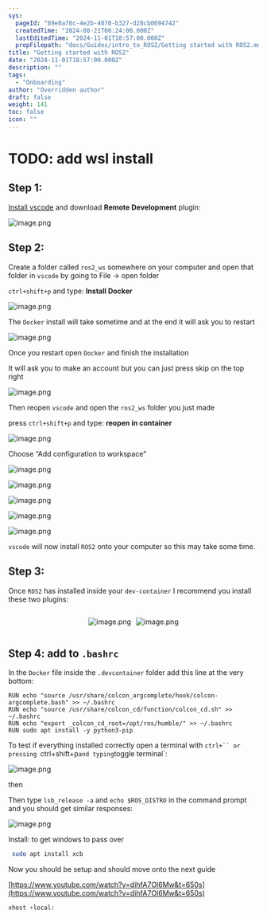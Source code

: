 ```yaml
---
sys:
  pageId: "89e0a78c-4e2b-4070-b327-d28cb0694742"
  createdTime: "2024-08-21T00:24:00.000Z"
  lastEditedTime: "2024-11-01T18:57:00.000Z"
  propFilepath: "docs/Guides/intro_to_ROS2/Getting started with ROS2.md"
title: "Getting started with ROS2"
date: "2024-11-01T18:57:00.000Z"
description: ""
tags:
  - "Onboarding"
author: "Overridden author"
draft: false
weight: 141
toc: false
icon: ""
---
```


# TODO: add wsl install

## Step 1:

[Install vscode](https://code.visualstudio.com/download) and download **Remote Development** plugin:

![image.png](https://prod-files-secure.s3.us-west-2.amazonaws.com/d518164a-d88e-44d1-a4ee-3adb3bd8bce0/efb52993-1881-4a40-b95e-6f020334f022/image.png?X-Amz-Algorithm=AWS4-HMAC-SHA256&X-Amz-Content-Sha256=UNSIGNED-PAYLOAD&X-Amz-Credential=ASIAZI2LB466ZS5KWN3G%2F20250415%2Fus-west-2%2Fs3%2Faws4_request&X-Amz-Date=20250415T061235Z&X-Amz-Expires=3600&X-Amz-Security-Token=IQoJb3JpZ2luX2VjEJ7%2F%2F%2F%2F%2F%2F%2F%2F%2F%2FwEaCXVzLXdlc3QtMiJIMEYCIQDpvu1OexqUk715NMV4Yaj6m85RSl870XyqYO1M6hPaUAIhAIiZG%2FksDIeaOLrpe%2BA%2B5qcWYDTY0SULk8Pc3b1u3eaLKv8DCCcQABoMNjM3NDIzMTgzODA1IgzYGCxj4imk8BlYLaUq3AM2wK%2FKwL2Tg%2B7lIK8fS3f%2F%2Bow%2F0J24N%2BN4P857v6MfrSM%2FLPX1NdIYkywX8AS%2FCacUIEl8DDHKiqDjmdjt5wApWtnDKqez9Uxrsng%2Fp8u3Nmhvexyd%2FafyfvAkhLsBc1b4oSudcyzYNOXkwilNy%2BU96UTL5lfBO5f%2BdpOA5zg1tGGWSTiK%2BtHNVNPuhJxetcFKIC8J%2BV5My1z12RfGLytqU6O2LKJlChnssXwssutwAeuq%2BweryR9i7gxmDsO9cbKDFlgTaZJ%2B02ulxyjhbf%2FZeSyNA3GV5gQ33oH30dGp%2B73t%2BxSFtb4u6SbMuvlsZSPwDn%2FphodOuS0uGlmcfnxjj1Ic5oEYsSvB%2F%2FpLvttTQ79yhhgKYFLvuA2bMpzDo%2BwwYEYG7c7MZtf0uPonJAwLAkKO2ohD7B1yz231zPqbyTJEb1GGhcFFPIumO9YZRCvy9Q8elG%2BKUpnrZLN0mOMFu5CMLT2kWxuHGaRjX8dFAfV945ia%2FsaXFQPKrVONleyhikXuhMbs%2F8AAIY2%2FBTutvBMGFqaEEIAiN%2BQiL6Mk5hk%2Bl%2BQaao3nJzHFav3cIeZYa%2FD9HBoP2xPwXYwiBIwWKG8W1xQDvZOio0hdOlPXzu8bU8cSsrgkIVmCUTC16fe%2FBjqkATS2hHQ%2BMFcsh5XsG9e9alivlA7TUOutSmGBbDxnaN%2FrbzHxaBVCCTrNr2UYN2csJA2YcXonN%2FDSW2KKqCwVabHwriWnES%2BrhxYrkQt6S46NVdiaV262ONDxf8Mv3zEahC02wo1uq4OPgqIADzG12i8vkERqZ7IUnb31oM8x%2F2QPoC3EN2GNDh8Qt4VCMo2WDcoE35463OAcl3gNVHM14zcLHyxQ&X-Amz-Signature=839f3c3d814e8539fdb7d6405109ca9a38bb703d00170784ab55cb6aaddc681a&X-Amz-SignedHeaders=host&x-id=GetObject)

## Step 2:

Create a folder called `ros2_ws` somewhere on your computer and open that folder in `vscode` by going to File → open folder 

`ctrl+shift+p` and type: **Install Docker**

![image.png](https://prod-files-secure.s3.us-west-2.amazonaws.com/d518164a-d88e-44d1-a4ee-3adb3bd8bce0/2269dc0e-1cd5-47ff-bceb-c04ad9b2eab0/image.png?X-Amz-Algorithm=AWS4-HMAC-SHA256&X-Amz-Content-Sha256=UNSIGNED-PAYLOAD&X-Amz-Credential=ASIAZI2LB466ZS5KWN3G%2F20250415%2Fus-west-2%2Fs3%2Faws4_request&X-Amz-Date=20250415T061235Z&X-Amz-Expires=3600&X-Amz-Security-Token=IQoJb3JpZ2luX2VjEJ7%2F%2F%2F%2F%2F%2F%2F%2F%2F%2FwEaCXVzLXdlc3QtMiJIMEYCIQDpvu1OexqUk715NMV4Yaj6m85RSl870XyqYO1M6hPaUAIhAIiZG%2FksDIeaOLrpe%2BA%2B5qcWYDTY0SULk8Pc3b1u3eaLKv8DCCcQABoMNjM3NDIzMTgzODA1IgzYGCxj4imk8BlYLaUq3AM2wK%2FKwL2Tg%2B7lIK8fS3f%2F%2Bow%2F0J24N%2BN4P857v6MfrSM%2FLPX1NdIYkywX8AS%2FCacUIEl8DDHKiqDjmdjt5wApWtnDKqez9Uxrsng%2Fp8u3Nmhvexyd%2FafyfvAkhLsBc1b4oSudcyzYNOXkwilNy%2BU96UTL5lfBO5f%2BdpOA5zg1tGGWSTiK%2BtHNVNPuhJxetcFKIC8J%2BV5My1z12RfGLytqU6O2LKJlChnssXwssutwAeuq%2BweryR9i7gxmDsO9cbKDFlgTaZJ%2B02ulxyjhbf%2FZeSyNA3GV5gQ33oH30dGp%2B73t%2BxSFtb4u6SbMuvlsZSPwDn%2FphodOuS0uGlmcfnxjj1Ic5oEYsSvB%2F%2FpLvttTQ79yhhgKYFLvuA2bMpzDo%2BwwYEYG7c7MZtf0uPonJAwLAkKO2ohD7B1yz231zPqbyTJEb1GGhcFFPIumO9YZRCvy9Q8elG%2BKUpnrZLN0mOMFu5CMLT2kWxuHGaRjX8dFAfV945ia%2FsaXFQPKrVONleyhikXuhMbs%2F8AAIY2%2FBTutvBMGFqaEEIAiN%2BQiL6Mk5hk%2Bl%2BQaao3nJzHFav3cIeZYa%2FD9HBoP2xPwXYwiBIwWKG8W1xQDvZOio0hdOlPXzu8bU8cSsrgkIVmCUTC16fe%2FBjqkATS2hHQ%2BMFcsh5XsG9e9alivlA7TUOutSmGBbDxnaN%2FrbzHxaBVCCTrNr2UYN2csJA2YcXonN%2FDSW2KKqCwVabHwriWnES%2BrhxYrkQt6S46NVdiaV262ONDxf8Mv3zEahC02wo1uq4OPgqIADzG12i8vkERqZ7IUnb31oM8x%2F2QPoC3EN2GNDh8Qt4VCMo2WDcoE35463OAcl3gNVHM14zcLHyxQ&X-Amz-Signature=e421ccdb12ea79058ea32a942881cf8b620a5e1725df87ebcdfbee0dff59a555&X-Amz-SignedHeaders=host&x-id=GetObject)

The `Docker` install will take sometime and at the end it will ask you to restart

![image.png](https://prod-files-secure.s3.us-west-2.amazonaws.com/d518164a-d88e-44d1-a4ee-3adb3bd8bce0/ed233f78-be33-4b1f-b89c-9c346c0e961e/image.png?X-Amz-Algorithm=AWS4-HMAC-SHA256&X-Amz-Content-Sha256=UNSIGNED-PAYLOAD&X-Amz-Credential=ASIAZI2LB466ZS5KWN3G%2F20250415%2Fus-west-2%2Fs3%2Faws4_request&X-Amz-Date=20250415T061235Z&X-Amz-Expires=3600&X-Amz-Security-Token=IQoJb3JpZ2luX2VjEJ7%2F%2F%2F%2F%2F%2F%2F%2F%2F%2FwEaCXVzLXdlc3QtMiJIMEYCIQDpvu1OexqUk715NMV4Yaj6m85RSl870XyqYO1M6hPaUAIhAIiZG%2FksDIeaOLrpe%2BA%2B5qcWYDTY0SULk8Pc3b1u3eaLKv8DCCcQABoMNjM3NDIzMTgzODA1IgzYGCxj4imk8BlYLaUq3AM2wK%2FKwL2Tg%2B7lIK8fS3f%2F%2Bow%2F0J24N%2BN4P857v6MfrSM%2FLPX1NdIYkywX8AS%2FCacUIEl8DDHKiqDjmdjt5wApWtnDKqez9Uxrsng%2Fp8u3Nmhvexyd%2FafyfvAkhLsBc1b4oSudcyzYNOXkwilNy%2BU96UTL5lfBO5f%2BdpOA5zg1tGGWSTiK%2BtHNVNPuhJxetcFKIC8J%2BV5My1z12RfGLytqU6O2LKJlChnssXwssutwAeuq%2BweryR9i7gxmDsO9cbKDFlgTaZJ%2B02ulxyjhbf%2FZeSyNA3GV5gQ33oH30dGp%2B73t%2BxSFtb4u6SbMuvlsZSPwDn%2FphodOuS0uGlmcfnxjj1Ic5oEYsSvB%2F%2FpLvttTQ79yhhgKYFLvuA2bMpzDo%2BwwYEYG7c7MZtf0uPonJAwLAkKO2ohD7B1yz231zPqbyTJEb1GGhcFFPIumO9YZRCvy9Q8elG%2BKUpnrZLN0mOMFu5CMLT2kWxuHGaRjX8dFAfV945ia%2FsaXFQPKrVONleyhikXuhMbs%2F8AAIY2%2FBTutvBMGFqaEEIAiN%2BQiL6Mk5hk%2Bl%2BQaao3nJzHFav3cIeZYa%2FD9HBoP2xPwXYwiBIwWKG8W1xQDvZOio0hdOlPXzu8bU8cSsrgkIVmCUTC16fe%2FBjqkATS2hHQ%2BMFcsh5XsG9e9alivlA7TUOutSmGBbDxnaN%2FrbzHxaBVCCTrNr2UYN2csJA2YcXonN%2FDSW2KKqCwVabHwriWnES%2BrhxYrkQt6S46NVdiaV262ONDxf8Mv3zEahC02wo1uq4OPgqIADzG12i8vkERqZ7IUnb31oM8x%2F2QPoC3EN2GNDh8Qt4VCMo2WDcoE35463OAcl3gNVHM14zcLHyxQ&X-Amz-Signature=2485beae179ec1276923a9b87d712a2ba1e2514baa7993db660606fe4964ec0a&X-Amz-SignedHeaders=host&x-id=GetObject)

Once you restart open `Docker` and finish the installation

It will ask you to make an account but you can just press skip on the top right

![image.png](https://prod-files-secure.s3.us-west-2.amazonaws.com/d518164a-d88e-44d1-a4ee-3adb3bd8bce0/21010ad9-1659-4fd9-9f59-9932a09b2a3d/image.png?X-Amz-Algorithm=AWS4-HMAC-SHA256&X-Amz-Content-Sha256=UNSIGNED-PAYLOAD&X-Amz-Credential=ASIAZI2LB466ZS5KWN3G%2F20250415%2Fus-west-2%2Fs3%2Faws4_request&X-Amz-Date=20250415T061235Z&X-Amz-Expires=3600&X-Amz-Security-Token=IQoJb3JpZ2luX2VjEJ7%2F%2F%2F%2F%2F%2F%2F%2F%2F%2FwEaCXVzLXdlc3QtMiJIMEYCIQDpvu1OexqUk715NMV4Yaj6m85RSl870XyqYO1M6hPaUAIhAIiZG%2FksDIeaOLrpe%2BA%2B5qcWYDTY0SULk8Pc3b1u3eaLKv8DCCcQABoMNjM3NDIzMTgzODA1IgzYGCxj4imk8BlYLaUq3AM2wK%2FKwL2Tg%2B7lIK8fS3f%2F%2Bow%2F0J24N%2BN4P857v6MfrSM%2FLPX1NdIYkywX8AS%2FCacUIEl8DDHKiqDjmdjt5wApWtnDKqez9Uxrsng%2Fp8u3Nmhvexyd%2FafyfvAkhLsBc1b4oSudcyzYNOXkwilNy%2BU96UTL5lfBO5f%2BdpOA5zg1tGGWSTiK%2BtHNVNPuhJxetcFKIC8J%2BV5My1z12RfGLytqU6O2LKJlChnssXwssutwAeuq%2BweryR9i7gxmDsO9cbKDFlgTaZJ%2B02ulxyjhbf%2FZeSyNA3GV5gQ33oH30dGp%2B73t%2BxSFtb4u6SbMuvlsZSPwDn%2FphodOuS0uGlmcfnxjj1Ic5oEYsSvB%2F%2FpLvttTQ79yhhgKYFLvuA2bMpzDo%2BwwYEYG7c7MZtf0uPonJAwLAkKO2ohD7B1yz231zPqbyTJEb1GGhcFFPIumO9YZRCvy9Q8elG%2BKUpnrZLN0mOMFu5CMLT2kWxuHGaRjX8dFAfV945ia%2FsaXFQPKrVONleyhikXuhMbs%2F8AAIY2%2FBTutvBMGFqaEEIAiN%2BQiL6Mk5hk%2Bl%2BQaao3nJzHFav3cIeZYa%2FD9HBoP2xPwXYwiBIwWKG8W1xQDvZOio0hdOlPXzu8bU8cSsrgkIVmCUTC16fe%2FBjqkATS2hHQ%2BMFcsh5XsG9e9alivlA7TUOutSmGBbDxnaN%2FrbzHxaBVCCTrNr2UYN2csJA2YcXonN%2FDSW2KKqCwVabHwriWnES%2BrhxYrkQt6S46NVdiaV262ONDxf8Mv3zEahC02wo1uq4OPgqIADzG12i8vkERqZ7IUnb31oM8x%2F2QPoC3EN2GNDh8Qt4VCMo2WDcoE35463OAcl3gNVHM14zcLHyxQ&X-Amz-Signature=cde63397b50b4ef4574fa4c4712c5c78ce689f3c4b470e70c79e3a3f09ec5555&X-Amz-SignedHeaders=host&x-id=GetObject)

Then reopen `vscode` and open the `ros2_ws` folder you just made

press `ctrl+shift+p` and type: **reopen in container**

![image.png](https://prod-files-secure.s3.us-west-2.amazonaws.com/d518164a-d88e-44d1-a4ee-3adb3bd8bce0/4e93b8c2-41ad-488c-8095-c74205196118/image.png?X-Amz-Algorithm=AWS4-HMAC-SHA256&X-Amz-Content-Sha256=UNSIGNED-PAYLOAD&X-Amz-Credential=ASIAZI2LB466ZS5KWN3G%2F20250415%2Fus-west-2%2Fs3%2Faws4_request&X-Amz-Date=20250415T061235Z&X-Amz-Expires=3600&X-Amz-Security-Token=IQoJb3JpZ2luX2VjEJ7%2F%2F%2F%2F%2F%2F%2F%2F%2F%2FwEaCXVzLXdlc3QtMiJIMEYCIQDpvu1OexqUk715NMV4Yaj6m85RSl870XyqYO1M6hPaUAIhAIiZG%2FksDIeaOLrpe%2BA%2B5qcWYDTY0SULk8Pc3b1u3eaLKv8DCCcQABoMNjM3NDIzMTgzODA1IgzYGCxj4imk8BlYLaUq3AM2wK%2FKwL2Tg%2B7lIK8fS3f%2F%2Bow%2F0J24N%2BN4P857v6MfrSM%2FLPX1NdIYkywX8AS%2FCacUIEl8DDHKiqDjmdjt5wApWtnDKqez9Uxrsng%2Fp8u3Nmhvexyd%2FafyfvAkhLsBc1b4oSudcyzYNOXkwilNy%2BU96UTL5lfBO5f%2BdpOA5zg1tGGWSTiK%2BtHNVNPuhJxetcFKIC8J%2BV5My1z12RfGLytqU6O2LKJlChnssXwssutwAeuq%2BweryR9i7gxmDsO9cbKDFlgTaZJ%2B02ulxyjhbf%2FZeSyNA3GV5gQ33oH30dGp%2B73t%2BxSFtb4u6SbMuvlsZSPwDn%2FphodOuS0uGlmcfnxjj1Ic5oEYsSvB%2F%2FpLvttTQ79yhhgKYFLvuA2bMpzDo%2BwwYEYG7c7MZtf0uPonJAwLAkKO2ohD7B1yz231zPqbyTJEb1GGhcFFPIumO9YZRCvy9Q8elG%2BKUpnrZLN0mOMFu5CMLT2kWxuHGaRjX8dFAfV945ia%2FsaXFQPKrVONleyhikXuhMbs%2F8AAIY2%2FBTutvBMGFqaEEIAiN%2BQiL6Mk5hk%2Bl%2BQaao3nJzHFav3cIeZYa%2FD9HBoP2xPwXYwiBIwWKG8W1xQDvZOio0hdOlPXzu8bU8cSsrgkIVmCUTC16fe%2FBjqkATS2hHQ%2BMFcsh5XsG9e9alivlA7TUOutSmGBbDxnaN%2FrbzHxaBVCCTrNr2UYN2csJA2YcXonN%2FDSW2KKqCwVabHwriWnES%2BrhxYrkQt6S46NVdiaV262ONDxf8Mv3zEahC02wo1uq4OPgqIADzG12i8vkERqZ7IUnb31oM8x%2F2QPoC3EN2GNDh8Qt4VCMo2WDcoE35463OAcl3gNVHM14zcLHyxQ&X-Amz-Signature=c33ac08a6b1fc8fc1fda074dd274b93491ece5ee7de1e468a6285cab2cb987ad&X-Amz-SignedHeaders=host&x-id=GetObject)

Choose “Add configuration to workspace”

![image.png](https://prod-files-secure.s3.us-west-2.amazonaws.com/d518164a-d88e-44d1-a4ee-3adb3bd8bce0/9560b282-5060-4989-ba37-97e7b2c22476/image.png?X-Amz-Algorithm=AWS4-HMAC-SHA256&X-Amz-Content-Sha256=UNSIGNED-PAYLOAD&X-Amz-Credential=ASIAZI2LB466ZS5KWN3G%2F20250415%2Fus-west-2%2Fs3%2Faws4_request&X-Amz-Date=20250415T061235Z&X-Amz-Expires=3600&X-Amz-Security-Token=IQoJb3JpZ2luX2VjEJ7%2F%2F%2F%2F%2F%2F%2F%2F%2F%2FwEaCXVzLXdlc3QtMiJIMEYCIQDpvu1OexqUk715NMV4Yaj6m85RSl870XyqYO1M6hPaUAIhAIiZG%2FksDIeaOLrpe%2BA%2B5qcWYDTY0SULk8Pc3b1u3eaLKv8DCCcQABoMNjM3NDIzMTgzODA1IgzYGCxj4imk8BlYLaUq3AM2wK%2FKwL2Tg%2B7lIK8fS3f%2F%2Bow%2F0J24N%2BN4P857v6MfrSM%2FLPX1NdIYkywX8AS%2FCacUIEl8DDHKiqDjmdjt5wApWtnDKqez9Uxrsng%2Fp8u3Nmhvexyd%2FafyfvAkhLsBc1b4oSudcyzYNOXkwilNy%2BU96UTL5lfBO5f%2BdpOA5zg1tGGWSTiK%2BtHNVNPuhJxetcFKIC8J%2BV5My1z12RfGLytqU6O2LKJlChnssXwssutwAeuq%2BweryR9i7gxmDsO9cbKDFlgTaZJ%2B02ulxyjhbf%2FZeSyNA3GV5gQ33oH30dGp%2B73t%2BxSFtb4u6SbMuvlsZSPwDn%2FphodOuS0uGlmcfnxjj1Ic5oEYsSvB%2F%2FpLvttTQ79yhhgKYFLvuA2bMpzDo%2BwwYEYG7c7MZtf0uPonJAwLAkKO2ohD7B1yz231zPqbyTJEb1GGhcFFPIumO9YZRCvy9Q8elG%2BKUpnrZLN0mOMFu5CMLT2kWxuHGaRjX8dFAfV945ia%2FsaXFQPKrVONleyhikXuhMbs%2F8AAIY2%2FBTutvBMGFqaEEIAiN%2BQiL6Mk5hk%2Bl%2BQaao3nJzHFav3cIeZYa%2FD9HBoP2xPwXYwiBIwWKG8W1xQDvZOio0hdOlPXzu8bU8cSsrgkIVmCUTC16fe%2FBjqkATS2hHQ%2BMFcsh5XsG9e9alivlA7TUOutSmGBbDxnaN%2FrbzHxaBVCCTrNr2UYN2csJA2YcXonN%2FDSW2KKqCwVabHwriWnES%2BrhxYrkQt6S46NVdiaV262ONDxf8Mv3zEahC02wo1uq4OPgqIADzG12i8vkERqZ7IUnb31oM8x%2F2QPoC3EN2GNDh8Qt4VCMo2WDcoE35463OAcl3gNVHM14zcLHyxQ&X-Amz-Signature=988dd030ae5261e645d7cb85728da43b9348cb89165bbd89f579af2804e7cc24&X-Amz-SignedHeaders=host&x-id=GetObject)

![image.png](https://prod-files-secure.s3.us-west-2.amazonaws.com/d518164a-d88e-44d1-a4ee-3adb3bd8bce0/2ee63f81-886b-48e8-a553-dc6e5eac99e4/image.png?X-Amz-Algorithm=AWS4-HMAC-SHA256&X-Amz-Content-Sha256=UNSIGNED-PAYLOAD&X-Amz-Credential=ASIAZI2LB466ZS5KWN3G%2F20250415%2Fus-west-2%2Fs3%2Faws4_request&X-Amz-Date=20250415T061235Z&X-Amz-Expires=3600&X-Amz-Security-Token=IQoJb3JpZ2luX2VjEJ7%2F%2F%2F%2F%2F%2F%2F%2F%2F%2FwEaCXVzLXdlc3QtMiJIMEYCIQDpvu1OexqUk715NMV4Yaj6m85RSl870XyqYO1M6hPaUAIhAIiZG%2FksDIeaOLrpe%2BA%2B5qcWYDTY0SULk8Pc3b1u3eaLKv8DCCcQABoMNjM3NDIzMTgzODA1IgzYGCxj4imk8BlYLaUq3AM2wK%2FKwL2Tg%2B7lIK8fS3f%2F%2Bow%2F0J24N%2BN4P857v6MfrSM%2FLPX1NdIYkywX8AS%2FCacUIEl8DDHKiqDjmdjt5wApWtnDKqez9Uxrsng%2Fp8u3Nmhvexyd%2FafyfvAkhLsBc1b4oSudcyzYNOXkwilNy%2BU96UTL5lfBO5f%2BdpOA5zg1tGGWSTiK%2BtHNVNPuhJxetcFKIC8J%2BV5My1z12RfGLytqU6O2LKJlChnssXwssutwAeuq%2BweryR9i7gxmDsO9cbKDFlgTaZJ%2B02ulxyjhbf%2FZeSyNA3GV5gQ33oH30dGp%2B73t%2BxSFtb4u6SbMuvlsZSPwDn%2FphodOuS0uGlmcfnxjj1Ic5oEYsSvB%2F%2FpLvttTQ79yhhgKYFLvuA2bMpzDo%2BwwYEYG7c7MZtf0uPonJAwLAkKO2ohD7B1yz231zPqbyTJEb1GGhcFFPIumO9YZRCvy9Q8elG%2BKUpnrZLN0mOMFu5CMLT2kWxuHGaRjX8dFAfV945ia%2FsaXFQPKrVONleyhikXuhMbs%2F8AAIY2%2FBTutvBMGFqaEEIAiN%2BQiL6Mk5hk%2Bl%2BQaao3nJzHFav3cIeZYa%2FD9HBoP2xPwXYwiBIwWKG8W1xQDvZOio0hdOlPXzu8bU8cSsrgkIVmCUTC16fe%2FBjqkATS2hHQ%2BMFcsh5XsG9e9alivlA7TUOutSmGBbDxnaN%2FrbzHxaBVCCTrNr2UYN2csJA2YcXonN%2FDSW2KKqCwVabHwriWnES%2BrhxYrkQt6S46NVdiaV262ONDxf8Mv3zEahC02wo1uq4OPgqIADzG12i8vkERqZ7IUnb31oM8x%2F2QPoC3EN2GNDh8Qt4VCMo2WDcoE35463OAcl3gNVHM14zcLHyxQ&X-Amz-Signature=86d8657bee9b95eda04f694e2cb9eb3d921061424f9a67434d6b80c05551a28a&X-Amz-SignedHeaders=host&x-id=GetObject)

![image.png](https://prod-files-secure.s3.us-west-2.amazonaws.com/d518164a-d88e-44d1-a4ee-3adb3bd8bce0/ae1580b2-b048-407e-aed9-b584224a7a04/image.png?X-Amz-Algorithm=AWS4-HMAC-SHA256&X-Amz-Content-Sha256=UNSIGNED-PAYLOAD&X-Amz-Credential=ASIAZI2LB466ZS5KWN3G%2F20250415%2Fus-west-2%2Fs3%2Faws4_request&X-Amz-Date=20250415T061235Z&X-Amz-Expires=3600&X-Amz-Security-Token=IQoJb3JpZ2luX2VjEJ7%2F%2F%2F%2F%2F%2F%2F%2F%2F%2FwEaCXVzLXdlc3QtMiJIMEYCIQDpvu1OexqUk715NMV4Yaj6m85RSl870XyqYO1M6hPaUAIhAIiZG%2FksDIeaOLrpe%2BA%2B5qcWYDTY0SULk8Pc3b1u3eaLKv8DCCcQABoMNjM3NDIzMTgzODA1IgzYGCxj4imk8BlYLaUq3AM2wK%2FKwL2Tg%2B7lIK8fS3f%2F%2Bow%2F0J24N%2BN4P857v6MfrSM%2FLPX1NdIYkywX8AS%2FCacUIEl8DDHKiqDjmdjt5wApWtnDKqez9Uxrsng%2Fp8u3Nmhvexyd%2FafyfvAkhLsBc1b4oSudcyzYNOXkwilNy%2BU96UTL5lfBO5f%2BdpOA5zg1tGGWSTiK%2BtHNVNPuhJxetcFKIC8J%2BV5My1z12RfGLytqU6O2LKJlChnssXwssutwAeuq%2BweryR9i7gxmDsO9cbKDFlgTaZJ%2B02ulxyjhbf%2FZeSyNA3GV5gQ33oH30dGp%2B73t%2BxSFtb4u6SbMuvlsZSPwDn%2FphodOuS0uGlmcfnxjj1Ic5oEYsSvB%2F%2FpLvttTQ79yhhgKYFLvuA2bMpzDo%2BwwYEYG7c7MZtf0uPonJAwLAkKO2ohD7B1yz231zPqbyTJEb1GGhcFFPIumO9YZRCvy9Q8elG%2BKUpnrZLN0mOMFu5CMLT2kWxuHGaRjX8dFAfV945ia%2FsaXFQPKrVONleyhikXuhMbs%2F8AAIY2%2FBTutvBMGFqaEEIAiN%2BQiL6Mk5hk%2Bl%2BQaao3nJzHFav3cIeZYa%2FD9HBoP2xPwXYwiBIwWKG8W1xQDvZOio0hdOlPXzu8bU8cSsrgkIVmCUTC16fe%2FBjqkATS2hHQ%2BMFcsh5XsG9e9alivlA7TUOutSmGBbDxnaN%2FrbzHxaBVCCTrNr2UYN2csJA2YcXonN%2FDSW2KKqCwVabHwriWnES%2BrhxYrkQt6S46NVdiaV262ONDxf8Mv3zEahC02wo1uq4OPgqIADzG12i8vkERqZ7IUnb31oM8x%2F2QPoC3EN2GNDh8Qt4VCMo2WDcoE35463OAcl3gNVHM14zcLHyxQ&X-Amz-Signature=43d413ed76c470d4b45b98ece4a4ff5f1f51f7f728fb022c334793e4c589a7d8&X-Amz-SignedHeaders=host&x-id=GetObject)

![image.png](https://prod-files-secure.s3.us-west-2.amazonaws.com/d518164a-d88e-44d1-a4ee-3adb3bd8bce0/53255b28-f75e-430f-b9e3-c0ac8577e42b/image.png?X-Amz-Algorithm=AWS4-HMAC-SHA256&X-Amz-Content-Sha256=UNSIGNED-PAYLOAD&X-Amz-Credential=ASIAZI2LB466ZS5KWN3G%2F20250415%2Fus-west-2%2Fs3%2Faws4_request&X-Amz-Date=20250415T061235Z&X-Amz-Expires=3600&X-Amz-Security-Token=IQoJb3JpZ2luX2VjEJ7%2F%2F%2F%2F%2F%2F%2F%2F%2F%2FwEaCXVzLXdlc3QtMiJIMEYCIQDpvu1OexqUk715NMV4Yaj6m85RSl870XyqYO1M6hPaUAIhAIiZG%2FksDIeaOLrpe%2BA%2B5qcWYDTY0SULk8Pc3b1u3eaLKv8DCCcQABoMNjM3NDIzMTgzODA1IgzYGCxj4imk8BlYLaUq3AM2wK%2FKwL2Tg%2B7lIK8fS3f%2F%2Bow%2F0J24N%2BN4P857v6MfrSM%2FLPX1NdIYkywX8AS%2FCacUIEl8DDHKiqDjmdjt5wApWtnDKqez9Uxrsng%2Fp8u3Nmhvexyd%2FafyfvAkhLsBc1b4oSudcyzYNOXkwilNy%2BU96UTL5lfBO5f%2BdpOA5zg1tGGWSTiK%2BtHNVNPuhJxetcFKIC8J%2BV5My1z12RfGLytqU6O2LKJlChnssXwssutwAeuq%2BweryR9i7gxmDsO9cbKDFlgTaZJ%2B02ulxyjhbf%2FZeSyNA3GV5gQ33oH30dGp%2B73t%2BxSFtb4u6SbMuvlsZSPwDn%2FphodOuS0uGlmcfnxjj1Ic5oEYsSvB%2F%2FpLvttTQ79yhhgKYFLvuA2bMpzDo%2BwwYEYG7c7MZtf0uPonJAwLAkKO2ohD7B1yz231zPqbyTJEb1GGhcFFPIumO9YZRCvy9Q8elG%2BKUpnrZLN0mOMFu5CMLT2kWxuHGaRjX8dFAfV945ia%2FsaXFQPKrVONleyhikXuhMbs%2F8AAIY2%2FBTutvBMGFqaEEIAiN%2BQiL6Mk5hk%2Bl%2BQaao3nJzHFav3cIeZYa%2FD9HBoP2xPwXYwiBIwWKG8W1xQDvZOio0hdOlPXzu8bU8cSsrgkIVmCUTC16fe%2FBjqkATS2hHQ%2BMFcsh5XsG9e9alivlA7TUOutSmGBbDxnaN%2FrbzHxaBVCCTrNr2UYN2csJA2YcXonN%2FDSW2KKqCwVabHwriWnES%2BrhxYrkQt6S46NVdiaV262ONDxf8Mv3zEahC02wo1uq4OPgqIADzG12i8vkERqZ7IUnb31oM8x%2F2QPoC3EN2GNDh8Qt4VCMo2WDcoE35463OAcl3gNVHM14zcLHyxQ&X-Amz-Signature=d1ad0cfb292c426f80ca13dabb27a44933e91c346a99c6c453d4ad6b94ceea90&X-Amz-SignedHeaders=host&x-id=GetObject)

![image.png](https://prod-files-secure.s3.us-west-2.amazonaws.com/d518164a-d88e-44d1-a4ee-3adb3bd8bce0/7c562767-5af9-4ffb-97d1-327bcdf4ee00/image.png?X-Amz-Algorithm=AWS4-HMAC-SHA256&X-Amz-Content-Sha256=UNSIGNED-PAYLOAD&X-Amz-Credential=ASIAZI2LB466ZS5KWN3G%2F20250415%2Fus-west-2%2Fs3%2Faws4_request&X-Amz-Date=20250415T061235Z&X-Amz-Expires=3600&X-Amz-Security-Token=IQoJb3JpZ2luX2VjEJ7%2F%2F%2F%2F%2F%2F%2F%2F%2F%2FwEaCXVzLXdlc3QtMiJIMEYCIQDpvu1OexqUk715NMV4Yaj6m85RSl870XyqYO1M6hPaUAIhAIiZG%2FksDIeaOLrpe%2BA%2B5qcWYDTY0SULk8Pc3b1u3eaLKv8DCCcQABoMNjM3NDIzMTgzODA1IgzYGCxj4imk8BlYLaUq3AM2wK%2FKwL2Tg%2B7lIK8fS3f%2F%2Bow%2F0J24N%2BN4P857v6MfrSM%2FLPX1NdIYkywX8AS%2FCacUIEl8DDHKiqDjmdjt5wApWtnDKqez9Uxrsng%2Fp8u3Nmhvexyd%2FafyfvAkhLsBc1b4oSudcyzYNOXkwilNy%2BU96UTL5lfBO5f%2BdpOA5zg1tGGWSTiK%2BtHNVNPuhJxetcFKIC8J%2BV5My1z12RfGLytqU6O2LKJlChnssXwssutwAeuq%2BweryR9i7gxmDsO9cbKDFlgTaZJ%2B02ulxyjhbf%2FZeSyNA3GV5gQ33oH30dGp%2B73t%2BxSFtb4u6SbMuvlsZSPwDn%2FphodOuS0uGlmcfnxjj1Ic5oEYsSvB%2F%2FpLvttTQ79yhhgKYFLvuA2bMpzDo%2BwwYEYG7c7MZtf0uPonJAwLAkKO2ohD7B1yz231zPqbyTJEb1GGhcFFPIumO9YZRCvy9Q8elG%2BKUpnrZLN0mOMFu5CMLT2kWxuHGaRjX8dFAfV945ia%2FsaXFQPKrVONleyhikXuhMbs%2F8AAIY2%2FBTutvBMGFqaEEIAiN%2BQiL6Mk5hk%2Bl%2BQaao3nJzHFav3cIeZYa%2FD9HBoP2xPwXYwiBIwWKG8W1xQDvZOio0hdOlPXzu8bU8cSsrgkIVmCUTC16fe%2FBjqkATS2hHQ%2BMFcsh5XsG9e9alivlA7TUOutSmGBbDxnaN%2FrbzHxaBVCCTrNr2UYN2csJA2YcXonN%2FDSW2KKqCwVabHwriWnES%2BrhxYrkQt6S46NVdiaV262ONDxf8Mv3zEahC02wo1uq4OPgqIADzG12i8vkERqZ7IUnb31oM8x%2F2QPoC3EN2GNDh8Qt4VCMo2WDcoE35463OAcl3gNVHM14zcLHyxQ&X-Amz-Signature=2630ff7fe8bd76660b03fdd01dcef9008ab5cdc2b869adf3a53cc1c232095a49&X-Amz-SignedHeaders=host&x-id=GetObject)

`vscode` will now install `ROS2` onto your computer so this may take some time.

## Step 3:

Once `ROS2` has installed inside your `dev-container` I recommend you install these two plugins:

<div style="display: flex;flex-direction: row; column-gap:10px; max-width: 630px;justify-content: center;">
<div>

![image.png](https://prod-files-secure.s3.us-west-2.amazonaws.com/d518164a-d88e-44d1-a4ee-3adb3bd8bce0/3fc3d550-5a54-4ba1-ba6b-faa01cdb7369/image.png?X-Amz-Algorithm=AWS4-HMAC-SHA256&X-Amz-Content-Sha256=UNSIGNED-PAYLOAD&X-Amz-Credential=ASIAZI2LB466W6F3FV7S%2F20250415%2Fus-west-2%2Fs3%2Faws4_request&X-Amz-Date=20250415T061236Z&X-Amz-Expires=3600&X-Amz-Security-Token=IQoJb3JpZ2luX2VjEJ7%2F%2F%2F%2F%2F%2F%2F%2F%2F%2FwEaCXVzLXdlc3QtMiJIMEYCIQCFId1LovmGOfVQhGasSeha7GMOSZgB04Ctfkz6clo8oQIhALvXUvSRPU4p8EvlTTYnI4U220D5gkAU6ZjsAZ2DAvkkKv8DCCcQABoMNjM3NDIzMTgzODA1Igwv0%2Bom7cNH3QJgzOcq3AOGO9o81MvTSQZ6wIMiST7lWBR%2BbKYZfEuZouUbNKWjAwq2m66wP9N19Tc%2F3h0djpyZIw8kdUgiBeXOanpQcYBNofO9SzOIhzWYQzN%2FWSZYODwY8ywen3TldDENpJ9a6TLzQaPuB31pwfOn6tSFv9eTti8OhghtxmehWssOxqDr5q5giQcd0ciWMkAX9bwaW%2FE4KpEhyL21cv5EOwGpiAECjd7rvHe6%2BTieUfvgQ9bE5fJgUdgUQjoI5CZJNP4nL6v9WtgV0WVPK3h6E%2BjV%2Bc4H%2B5S1EDRyX1%2FNMGtBQMvkz4L%2BQvClW2TG1CVDbAQPEpFP55ByRRg%2FweFBr7D07s%2BI%2BKBYYFOJu9RNTEorMTkuW3zYz9gMS7BxPTTqRfzQf40AiCT%2B%2FpgJf5aRcxBgRh7sD6Wq50fesDq1Kf0KrOCqL01DFg%2F%2Fowk9hl%2FYyjJnIATAmoYYImL2g5b%2BcOqKHcVLY1XErZTlwKfqQGAJyP2kDHYScDpPNovQODBzKqR73oXyQsj8wRoLH4CGglvHCczL8rzEiMjQFajxefHKgR9KBTt35eNKTIGoGc12euFb5f1PaoYc2Bzg08RM%2FfIK%2BYYmojKETk5YQja4d4Hsk%2BwwXBplrbsv4oOAAHaqwDCO6ve%2FBjqkAfcKyanekzxFOFjm0y1F%2BxFdD%2FA9OH8Dx2Y8xtw2bIX4dfpu4ch0jJgYGpZylhwrvsk3hTWl4lpm%2BWxSLMS%2Fo4neN0lRBMHtQKHHAi6ifXTirmtbBKMjaEK5KWkE4%2FNqw6FfBsLvUXcZ4%2BId8YpTHcZ0Au0e0to8tK8k7EeqNBdWMmI6y8lqnPdEkdEaoF3JzE3pmihJFKj59Ln4JjD0Ga%2BSNb1h&X-Amz-Signature=5d8776f752915f83f4b88cad8a10e9784443f3460d8bba5f1e297061cf17e355&X-Amz-SignedHeaders=host&x-id=GetObject)

</div>
<div>

![image.png](https://prod-files-secure.s3.us-west-2.amazonaws.com/d518164a-d88e-44d1-a4ee-3adb3bd8bce0/d994cc66-13c2-4093-a5a3-f84cf4601a82/image.png?X-Amz-Algorithm=AWS4-HMAC-SHA256&X-Amz-Content-Sha256=UNSIGNED-PAYLOAD&X-Amz-Credential=ASIAZI2LB466ZHJCB67Z%2F20250415%2Fus-west-2%2Fs3%2Faws4_request&X-Amz-Date=20250415T061236Z&X-Amz-Expires=3600&X-Amz-Security-Token=IQoJb3JpZ2luX2VjEJ7%2F%2F%2F%2F%2F%2F%2F%2F%2F%2FwEaCXVzLXdlc3QtMiJIMEYCIQCs%2B2cFcGDnDrnFBYF7AU88bUz6zrMHYgKBd2CL8g6RlAIhANVqMx4rkO%2BF1M4UHkSzr5lubPmsB8KNvkZwmMvBJZpKKv8DCCcQABoMNjM3NDIzMTgzODA1IgzhD%2BDuM2LshaEaIPUq3AOnKHgvTcmSOLoDdmBEP7XsccM%2BBtTu06Ub3%2FMjbxiEOAxZuVUUkRl2hdKGCn0OF8kmTmAVq7%2Bld6QQxGzx7mHKZYUAI6g8sgQF2TGyhzkOEkA%2FHlTpoeMesK58YZQul6LyE3E%2BqphCg253gA8ppBYusafJi6%2Bo3U0rSpw8mF5Az948%2BpJqKxsE7xJiSoxPPlc%2BL7R0p379loG8MSOD4EXUwU%2FMZyZRggqKtDx0qui9um%2BiFzFcnvBoUc5LEfQZT3VSB3BGFghmrk2TC1L5Jt2qllsnJ1vDPxQ6BntEvEwhWvxUqmN51KvchUCfeI97n%2FFhJIiAHEc9ft7K4BV2pkFRWMkzYMisIa%2Fzz%2BSGW1FDL0V8MKxLnEU0l5F46sXy3N7cU1L7Xsfss5WMQotGYjuXjy%2B473oQ442wolsLWZoBFtLN68eWx4LR3l%2FsWjX2nbn0Ej15KYW%2F6QPsenwUmdgA5uLlGeBSzhQM6ixdQQ9Z8vC9lWmPzXr2548XtUrgp%2FeTcDwnCR923CpcTQ0a29N9pMoJpLM7E5svjLzn7EXlcAW0wCA%2BjbCpcsEr0oafaYQF0DQ5JTu9a7mgcoaSLlvbcV3bpi2hN0MhKnAs4RXqWFaVhv0ak63qtRYDHTCk6fe%2FBjqkAcywdpZeDHhUJE%2BP61UUGrrZ4pPnoXWlOy3uBFh%2BLYblmlLU1BjAZQZQhisoWydniFCtQAK07QEo%2Fy3Qn7zAs%2FGEKv1ghSL7JTK4i39oEl0xAjs6gj1auRkHqLaN39OOOSrxgLksaFZzhrgWkKKi1R8W47fycvkgK4sIjh10S60CcLiE7GpkTQZJQmmixXaW9f2yma5EYkAkkCK2DH0WBE9QbW9Y&X-Amz-Signature=ca51aefbcf8ff3df66ef6a663b8bd15a7cd548a3dca597245e9d66ae154841ef&X-Amz-SignedHeaders=host&x-id=GetObject)

</div>
</div>

## Step 4: add to `.bashrc`

In the `Docker` file inside the `.devcontainer` folder add this line at the very bottom: 

```docker
RUN echo "source /usr/share/colcon_argcomplete/hook/colcon-argcomplete.bash" >> ~/.bashrc
RUN echo "source /usr/share/colcon_cd/function/colcon_cd.sh" >> ~/.bashrc
RUN echo "export _colcon_cd_root=/opt/ros/humble/" >> ~/.bashrc
RUN sudo apt install -y python3-pip 
```

To test if everything installed correctly open a terminal with `ctrl+`` or pressing `ctrl+shift+p` and typing `toggle terminal`:

![image.png](https://prod-files-secure.s3.us-west-2.amazonaws.com/d518164a-d88e-44d1-a4ee-3adb3bd8bce0/6a4943d8-b04e-4c02-9a58-775f3384d1a5/image.png?X-Amz-Algorithm=AWS4-HMAC-SHA256&X-Amz-Content-Sha256=UNSIGNED-PAYLOAD&X-Amz-Credential=ASIAZI2LB466ZS5KWN3G%2F20250415%2Fus-west-2%2Fs3%2Faws4_request&X-Amz-Date=20250415T061235Z&X-Amz-Expires=3600&X-Amz-Security-Token=IQoJb3JpZ2luX2VjEJ7%2F%2F%2F%2F%2F%2F%2F%2F%2F%2FwEaCXVzLXdlc3QtMiJIMEYCIQDpvu1OexqUk715NMV4Yaj6m85RSl870XyqYO1M6hPaUAIhAIiZG%2FksDIeaOLrpe%2BA%2B5qcWYDTY0SULk8Pc3b1u3eaLKv8DCCcQABoMNjM3NDIzMTgzODA1IgzYGCxj4imk8BlYLaUq3AM2wK%2FKwL2Tg%2B7lIK8fS3f%2F%2Bow%2F0J24N%2BN4P857v6MfrSM%2FLPX1NdIYkywX8AS%2FCacUIEl8DDHKiqDjmdjt5wApWtnDKqez9Uxrsng%2Fp8u3Nmhvexyd%2FafyfvAkhLsBc1b4oSudcyzYNOXkwilNy%2BU96UTL5lfBO5f%2BdpOA5zg1tGGWSTiK%2BtHNVNPuhJxetcFKIC8J%2BV5My1z12RfGLytqU6O2LKJlChnssXwssutwAeuq%2BweryR9i7gxmDsO9cbKDFlgTaZJ%2B02ulxyjhbf%2FZeSyNA3GV5gQ33oH30dGp%2B73t%2BxSFtb4u6SbMuvlsZSPwDn%2FphodOuS0uGlmcfnxjj1Ic5oEYsSvB%2F%2FpLvttTQ79yhhgKYFLvuA2bMpzDo%2BwwYEYG7c7MZtf0uPonJAwLAkKO2ohD7B1yz231zPqbyTJEb1GGhcFFPIumO9YZRCvy9Q8elG%2BKUpnrZLN0mOMFu5CMLT2kWxuHGaRjX8dFAfV945ia%2FsaXFQPKrVONleyhikXuhMbs%2F8AAIY2%2FBTutvBMGFqaEEIAiN%2BQiL6Mk5hk%2Bl%2BQaao3nJzHFav3cIeZYa%2FD9HBoP2xPwXYwiBIwWKG8W1xQDvZOio0hdOlPXzu8bU8cSsrgkIVmCUTC16fe%2FBjqkATS2hHQ%2BMFcsh5XsG9e9alivlA7TUOutSmGBbDxnaN%2FrbzHxaBVCCTrNr2UYN2csJA2YcXonN%2FDSW2KKqCwVabHwriWnES%2BrhxYrkQt6S46NVdiaV262ONDxf8Mv3zEahC02wo1uq4OPgqIADzG12i8vkERqZ7IUnb31oM8x%2F2QPoC3EN2GNDh8Qt4VCMo2WDcoE35463OAcl3gNVHM14zcLHyxQ&X-Amz-Signature=54e725716820436be95fcd3766acf470dc1386c2cd0f9cd01a68d80a05f23b76&X-Amz-SignedHeaders=host&x-id=GetObject)

then 

Then type `lsb_release -a` and `echo $ROS_DISTRO` in the command prompt and you should get similar responses:

![image.png](https://prod-files-secure.s3.us-west-2.amazonaws.com/d518164a-d88e-44d1-a4ee-3adb3bd8bce0/3e635dec-a805-4e85-8b9e-d000e5b71a4e/image.png?X-Amz-Algorithm=AWS4-HMAC-SHA256&X-Amz-Content-Sha256=UNSIGNED-PAYLOAD&X-Amz-Credential=ASIAZI2LB466ZS5KWN3G%2F20250415%2Fus-west-2%2Fs3%2Faws4_request&X-Amz-Date=20250415T061235Z&X-Amz-Expires=3600&X-Amz-Security-Token=IQoJb3JpZ2luX2VjEJ7%2F%2F%2F%2F%2F%2F%2F%2F%2F%2FwEaCXVzLXdlc3QtMiJIMEYCIQDpvu1OexqUk715NMV4Yaj6m85RSl870XyqYO1M6hPaUAIhAIiZG%2FksDIeaOLrpe%2BA%2B5qcWYDTY0SULk8Pc3b1u3eaLKv8DCCcQABoMNjM3NDIzMTgzODA1IgzYGCxj4imk8BlYLaUq3AM2wK%2FKwL2Tg%2B7lIK8fS3f%2F%2Bow%2F0J24N%2BN4P857v6MfrSM%2FLPX1NdIYkywX8AS%2FCacUIEl8DDHKiqDjmdjt5wApWtnDKqez9Uxrsng%2Fp8u3Nmhvexyd%2FafyfvAkhLsBc1b4oSudcyzYNOXkwilNy%2BU96UTL5lfBO5f%2BdpOA5zg1tGGWSTiK%2BtHNVNPuhJxetcFKIC8J%2BV5My1z12RfGLytqU6O2LKJlChnssXwssutwAeuq%2BweryR9i7gxmDsO9cbKDFlgTaZJ%2B02ulxyjhbf%2FZeSyNA3GV5gQ33oH30dGp%2B73t%2BxSFtb4u6SbMuvlsZSPwDn%2FphodOuS0uGlmcfnxjj1Ic5oEYsSvB%2F%2FpLvttTQ79yhhgKYFLvuA2bMpzDo%2BwwYEYG7c7MZtf0uPonJAwLAkKO2ohD7B1yz231zPqbyTJEb1GGhcFFPIumO9YZRCvy9Q8elG%2BKUpnrZLN0mOMFu5CMLT2kWxuHGaRjX8dFAfV945ia%2FsaXFQPKrVONleyhikXuhMbs%2F8AAIY2%2FBTutvBMGFqaEEIAiN%2BQiL6Mk5hk%2Bl%2BQaao3nJzHFav3cIeZYa%2FD9HBoP2xPwXYwiBIwWKG8W1xQDvZOio0hdOlPXzu8bU8cSsrgkIVmCUTC16fe%2FBjqkATS2hHQ%2BMFcsh5XsG9e9alivlA7TUOutSmGBbDxnaN%2FrbzHxaBVCCTrNr2UYN2csJA2YcXonN%2FDSW2KKqCwVabHwriWnES%2BrhxYrkQt6S46NVdiaV262ONDxf8Mv3zEahC02wo1uq4OPgqIADzG12i8vkERqZ7IUnb31oM8x%2F2QPoC3EN2GNDh8Qt4VCMo2WDcoE35463OAcl3gNVHM14zcLHyxQ&X-Amz-Signature=634fde84467ea672e60014fe706ec5d1fa8aa811c69b15d6c9e68d2c8b5ab272&X-Amz-SignedHeaders=host&x-id=GetObject)

Install:  to get windows to pass over

```bash
 sudo apt install xcb
```

Now you should be setup and should move onto the next guide 

[https://www.youtube.com/watch?v=dihfA7Ol6Mw&t=650s](https://www.youtube.com/watch?v=dihfA7Ol6Mw&t=650s)

```python
xhost +local:
```
